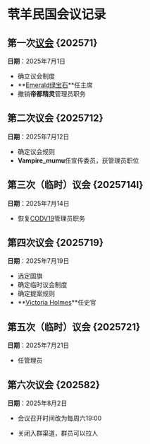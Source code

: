 # 茕羊民国会议记录

## 第一次[议会](../name/name_thing.md#meeting) {202571}
**日期**：2025年7月1日  
- 确立议会制度
- **[Emerald绿宝石](../name/name.md#emerald)**任主席
- 撤销**帝都精灵**管理员职务

## 第二次议会 {2025712}
**日期**：2025年7月12日  
- 确定议会规则
- **Vampire_mumu**任宣传委员，获管理员职位

## 第三次（临时）议会 {2025714l}
**日期**：2025年7月14日  
- 恢复[CODV19](../name/name.md#codvi9)管理员职务

## 第四次议会 {2025719}
**日期**：2025年7月19日  
- 选定国旗
- 确定临时议会制度
- 确定提案规则
- **[Victoria Holmes](../name/name.md#wdly)**任史官

## 第五次（临时）议会 {2025721}
**日期**：2025年7月21日  
-    任管理员

## 第六次议会 {202582}
**日期**：2025年8月2日  
- 会议召开时间改为每周六19:00

- 关闭入群渠道，群员可以拉人


<div id="giscus"></div>
<script src="https://giscus.app/client.js"
        data-repo="nomdn/GoatBook-Source"
        data-repo-id="R_kgDOPXYjCw"
        data-category="General"
        data-category-id="DIC_kwDOPXYjC84Ctwim"
        data-mapping="title"
        data-strict="0"
        data-reactions-enabled="1"
        data-emit-metadata="0"
        data-input-position="top"
        data-theme="preferred_color_scheme"
        data-lang="zh-CN"
        crossorigin="anonymous"
        async>
</script>